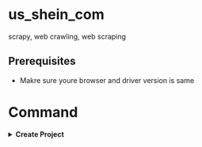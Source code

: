 # us_shein_com
scrapy, web crawling, web scraping

## Prerequisites
* Makre sure youre browser and driver version is same

# Command

<details>
  <summary><b>Create Project</b></summary>

```
scrapy startproject us_shine .
```
</details>
